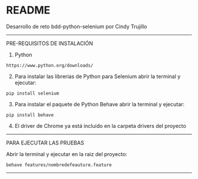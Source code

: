 # README

Desarrollo de reto bdd-python-selenium por Cindy Trujillo

------------------------
PRE-REQUISITOS DE INSTALACIÓN
1. Python
~~~
https://www.python.org/downloads/
~~~
2. Para instalar las librerias de Python para Selenium abrir la terminal y ejecutar:
~~~
pip install selenium
~~~
3. Para instalar el paquete de Python Behave abrir la terminal y ejecutar:
~~~
pip install behave
~~~
4. El driver de Chrome ya está incluido en la carpeta drivers del proyecto
------------------------
PARA EJECUTAR LAS PRUEBAS

Abrir la terminal y ejecutar en la raiz del proyecto:
~~~
behave features/nombredefeauture.feature
~~~
------------------------